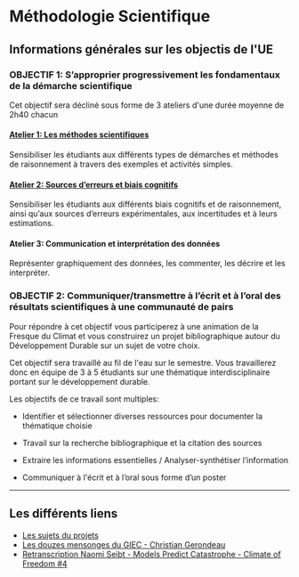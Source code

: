 # Méthodologie Scientifique

## Informations générales sur les objectis de l'UE


### OBJECTIF 1: S’approprier progressivement les fondamentaux de la démarche scientifique

Cet objectif sera décliné sous forme de 3 ateliers d'une durée moyenne de 2h40 chacun

<div class="effet_atelier">

#### [Atelier 1: Les méthodes scientifiques](Atelier1.md)

Sensibiliser les étudiants aux différents types de démarches et méthodes de raisonnement à travers des exemples et activités simples.

</div>

<div class="exemple_atelier">

#### [Atelier 2: Sources d’erreurs et biais cognitifs](Atelier2.md)

Sensibiliser les étudiants aux différents biais cognitifs et de raisonnement, ainsi qu’aux sources d’erreurs expérimentales, aux incertitudes et à leurs estimations.

</div>

#### Atelier 3: Communication et interprétation des données

Représenter graphiquement des données, les commenter, les décrire et les interpréter. 

### OBJECTIF 2:  Communiquer/transmettre à l’écrit et à l’oral des résultats scientifiques à une communauté de pairs

Pour répondre à cet objectif vous participerez à une animation de la Fresque du Climat et vous construirez un projet bibliographique autour du Développement Durable sur un sujet de votre choix.

Cet objectif sera travaillé au fil de l'eau sur le semestre.
Vous travaillerez donc en équipe de 3 à 5 étudiants sur une thématique interdisciplinaire portant sur le développement durable.

Les objectifs de ce travail sont multiples:

- Identifier et sélectionner diverses ressources pour documenter la thématique choisie

- Travail sur la recherche bibliographique et la citation des sources

- Extraire les informations essentielles / Analyser-synthétiser l’information

- Communiquer à l'écrit et à l’oral sous forme d’un poster

---

## Les différents liens

- [Les sujets du projets](fichiers/Cours_4TPU202U%20-%20Sujets%20de%20projets.pdf)
- [Les douzes mensonges du GIEC - Christian Gerondeau](fichiers/Les%20douze%20mensonges%20du%20GIEC%20_%20La%20religion%20-%20Christian%20Gerondeau.docx)
- [Retranscription Naomi Seibt - Models Predict Catastrophe - Climate of Freedom #4](fichiers/Naomi_Seibt_CoF4.pdf)